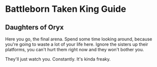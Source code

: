 # Battleborn Taken King Guide
## Daughters of Oryx
Here you go, the final arena.  Spend some time looking around, because you're going to waste a lot of your life here.  Ignore the sisters up their platforms, you can't hurt them right now and they won't bother you.  

They'll just watch you.  Constantly.  It's kinda freaky.
